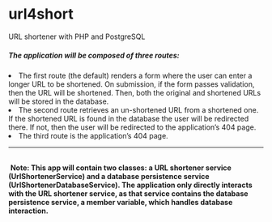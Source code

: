 # url4short

URL shortener with PHP and PostgreSQL

  

##### The application will be composed of three routes:

  

<li>The first route (the default) renders a form where the user can enter a longer URL to be shortened. On submission, if the form passes validation, then the URL will be shortened. Then, both the original and shortened URLs will be stored in the database.</li>

<li>The second route retrieves an un-shortened URL from a shortened one. If the shortened URL is found in the database the user will be redirected there. If not, then the user will be redirected to the application’s 404 page.</li>

<li>The third route is the application’s 404 page.</li>
<hr>
<br/>
 <b>Note:
This app will contain two classes: a URL shortener service (UrlShortenerService) and a database persistence service (UrlShortenerDatabaseService). The application only directly interacts with the URL shortener service, as that service contains the database persistence service, a member variable, which handles database interaction.
